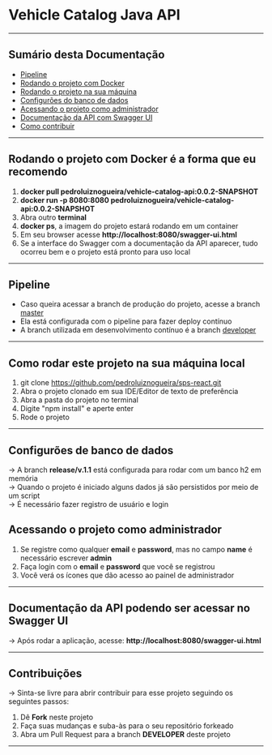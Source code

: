 # Vehicle Catalog Java API
<hr>
<h2>Sumário desta Documentação</h2>
<ul>
  <li><a href="#pipeline">Pipeline</a></li>
  <li><a href="#docker">Rodando o projeto com Docker</a></li>
  <li><a href="#rodando">Rodando o projeto na sua máquina</a></li>
  <li><a href="#config">Configurões do banco de dados</a></li>
  <li><a href="#rel">Acessando o projeto como administrador</a></li>
  <li><a href="#doc">Documentação da API com Swagger UI</a></li>
  <li><a href="#contr">Como contribuir</a></li>
</ul>
<hr>

<div id="docker"><div>
  
## Rodando o projeto com Docker é a forma que eu recomendo
  
  1. <b>docker pull pedroluiznogueira/vehicle-catalog-api:0.0.2-SNAPSHOT</b>
  2. <b>docker run -p 8080:8080 pedroluiznogueira/vehicle-catalog-api:0.0.2-SNAPSHOT</b>
  4. Abra outro <b>terminal</b>
  3. <b>docker ps</b>, a imagem do projeto estará rodando em um container
  4. Em seu browser acesse <b>http://localhost:8080/swagger-ui.html</b>
  5. Se a interface do Swagger com a documentação da API aparecer, tudo ocorreu bem e o projeto está pronto para uso local
<hr>

<div id="pipeline"><div>
  
## Pipeline

- Caso queira acessar a branch de produção do projeto, acesse a branch <a href="https://github.com/pedroluiznogueira/vehicle-catalog-java/tree/master">master</a>
- Ela está configurada com o pipeline para fazer deploy contínuo
- A branch utilizada em desenvolvimento contínuo é a branch <a href="https://github.com/pedroluiznogueira/vehicle-catalog-java/tree/developer">developer</a> 
<hr>

<div id="rodando"><div>
  
## Como rodar este projeto na sua máquina local

1. git clone https://github.com/pedroluiznogueira/sps-react.git
2. Abra o projeto clonado em sua IDE/Editor de texto de preferência
3. Abra a pasta do projeto no terminal
4. Digite "npm install" e aperte enter
7. Rode o projeto
<hr>

<div id="config"><div>
  
##  Configurões de banco de dados 

-> A branch <b>release/v.1.1</b> está configurada para rodar com um banco h2 em memória <br>
-> Quando o projeto é iniciado alguns dados já são persistidos por meio de um script <br>
-> É necessário fazer registro de usuário e login <br>

<div id="rel"><div>
    
## Acessando o projeto como administrador
  
1. Se registre como qualquer <b>email</b> e <b>password</b>, mas no campo <b>name</b> é necessário escrever <b>admin</b><br>
2. Faça login com o <b>email</b> e <b>password</b> que você se registrou
3. Você verá os ícones que dão acesso ao painel de administrador
<hr>

<div id="doc"><div>
  
## Documentação da API podendo ser acessar no Swagger UI

-> Após rodar a aplicação, acesse: <b>http://localhost:8080/swagger-ui.html</b> <br>
<hr>

<div id="contr"><div>
  
## Contribuições

-> Sinta-se livre para abrir contribuir para esse projeto seguindo os seguintes passos:

1. Dê <b>Fork</b> neste projeto
2. Faça suas mudanças e suba-às para o seu repositório forkeado
3. Abra um Pull Request para a branch <b>DEVELOPER</b> deste projeto

<hr>
